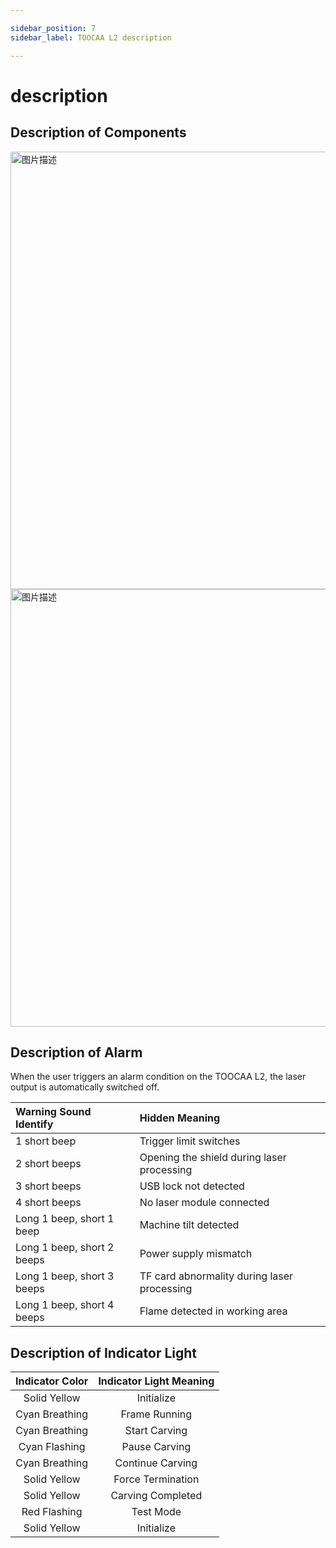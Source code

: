 ```yaml
---

sidebar_position: 7
sidebar_label: TOOCAA L2 description

---
```

# description
## Description of Components
<img src="http://wiki-toocaa.oss-cn-hongkong.aliyuncs.com/Description%20of%20Components.png" alt="图片描述" width="700" /><br/>
<img src="http://wiki-toocaa.oss-cn-hongkong.aliyuncs.com/%E8%B5%84%E6%BA%90%2086%40300x-8%20(1).png" alt="图片描述" width="700" />

## Description of Alarm
When the user triggers an alarm condition on the TOOCAA L2, the laser output is automatically switched off.

| **Warning Sound Identify** | **Hidden Meaning** |
| :--- | :--- |
| 1 short beep | Trigger limit switches |
| 2 short beeps | Opening the shield during laser processing |
| 3 short beeps | USB lock not detected |
| 4 short beeps | No laser module connected |
| Long 1 beep, short 1 beep | Machine tilt detected |
| Long 1 beep, short 2 beeps | Power supply mismatch |
| Long 1 beep, short 3 beeps | TF card abnormality during laser processing |
| Long 1 beep, short 4 beeps | Flame detected in working area |


## Description of Indicator Light
| Indicator Color | Indicator Light Meaning |
| :---: | :---: |
| Solid Yellow | Initialize |
| Cyan Breathing | Frame Running |
| Cyan Breathing | Start Carving |
| Cyan Flashing | Pause Carving |
| Cyan Breathing | Continue Carving |
| Solid Yellow | Force Termination |
| Solid Yellow | Carving Completed |
| Red Flashing | Test Mode |
| Solid Yellow | Initialize |
